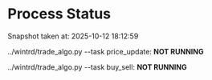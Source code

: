 # Process Status

Snapshot taken at: 2025-10-12 18:12:59

../wintrd/trade_algo.py --task price_update: **NOT RUNNING**

../wintrd/trade_algo.py --task buy_sell: **NOT RUNNING**

